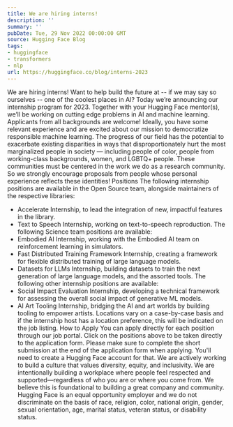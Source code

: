 ```yaml
---
title: We are hiring interns!
description: ''
summary: ''
pubDate: Tue, 29 Nov 2022 00:00:00 GMT
source: Hugging Face Blog
tags:
- huggingface
- transformers
- nlp
url: https://huggingface.co/blog/interns-2023
---
```


We are hiring interns!
Want to help build the future at -- if we may say so ourselves -- one of the coolest places in AI? Today we’re announcing our internship program for 2023. Together with your Hugging Face mentor(s), we’ll be working on cutting edge problems in AI and machine learning.
Applicants from all backgrounds are welcome! Ideally, you have some relevant experience and are excited about our mission to democratize responsible machine learning. The progress of our field has the potential to exacerbate existing disparities in ways that disproportionately hurt the most marginalized people in society — including people of color, people from working-class backgrounds, women, and LGBTQ+ people. These communities must be centered in the work we do as a research community. So we strongly encourage proposals from people whose personal experience reflects these identities!
Positions
The following internship positions are available in the Open Source team, alongside maintainers of the respective libraries:
- Accelerate Internship, to lead the integration of new, impactful features in the library.
- Text to Speech Internship, working on text-to-speech reproduction.
The following Science team positions are available:
- Embodied AI Internship, working with the Embodied AI team on reinforcement learning in simulators.
- Fast Distributed Training Framework Internship, creating a framework for flexible distributed training of large language models.
- Datasets for LLMs Internship, building datasets to train the next generation of large language models, and the assorted tools.
The following other internship positions are available:
- Social Impact Evaluation Internship, developing a technical framework for assessing the overall social impact of generative ML models.
- AI Art Tooling Internship, bridging the AI and art worlds by building tooling to empower artists.
Locations vary on a case-by-case basis and if the internship host has a location preference, this will be indicated on the job listing.
How to Apply
You can apply directly for each position through our job portal. Click on the positions above to be taken directly to the application form.
Please make sure to complete the short submission at the end of the application form when applying. You'll need to create a Hugging Face account for that.
We are actively working to build a culture that values diversity, equity, and inclusivity. We are intentionally building a workplace where people feel respected and supported—regardless of who you are or where you come from. We believe this is foundational to building a great company and community. Hugging Face is an equal opportunity employer and we do not discriminate on the basis of race, religion, color, national origin, gender, sexual orientation, age, marital status, veteran status, or disability status.